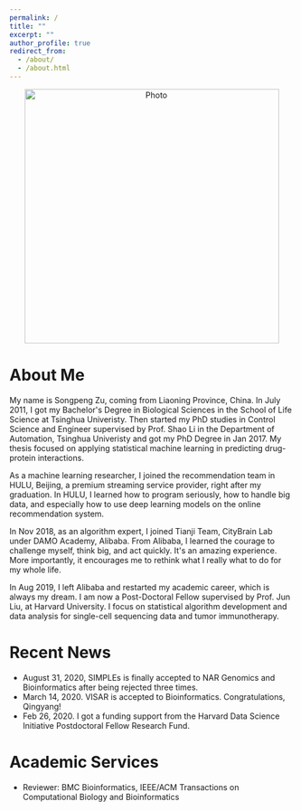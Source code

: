 ```yaml
---
permalink: /
title: ""
excerpt: ""
author_profile: true
redirect_from: 
  - /about/
  - /about.html
---
```


<p align="center">
  <img src="https://beyondpie.github.io/files/songpeng.jpg?raw=true" alt="Photo" style="width: 450px;"/> 
</p>

# About Me
My name is Songpeng Zu, coming from Liaoning Province, China. In July 2011, I got my Bachelor's Degree
in Biological Sciences in the School of Life Science at
Tsinghua Univeristy. Then started my PhD studies in Control Science and Engineer supervised
by Prof. Shao Li in the Department of Automation, Tsinghua Univeristy and got my PhD Degree in
Jan 2017. My thesis focused on applying statistical machine learning in
predicting drug-protein interactions. 

As a machine learning researcher, I joined the recommendation team in HULU, Beijing, a premium streaming service provider,
right after my graduation. In HULU, I learned how to program seriously, how to handle
big data, and especially how to use deep learning models on the online
recommendation system. 

In Nov 2018, as an algorithm expert, I joined Tianji Team, CityBrain Lab under DAMO Academy, Alibaba. From Alibaba, I learned the
courage to challenge myself, think big, and act quickly. It's an amazing
experience. More importantly, it encourages me to rethink what I really what to do for
my whole life. 

In Aug 2019, I left Alibaba and restarted my academic career, which is always
my dream. I am now a Post-Doctoral Fellow supervised by Prof. Jun Liu, at Harvard
University. I focus on statistical algorithm development and data analysis for single-cell
sequencing data and tumor immunotherapy. 

# Recent News
* August 31, 2020, SIMPLEs is finally accepted to NAR Genomics and Bioinformatics after being rejected three times.
* March 14, 2020. VISAR is accepted to Bioinformatics. Congratulations, Qingyang!
* Feb 26, 2020. I got a funding support from the Harvard Data Science Initiative Postdoctoral Fellow Research Fund.

# Academic Services
* Reviewer: BMC Bioinformatics, IEEE/ACM Transactions on Computational Biology
  and Bioinformatics


